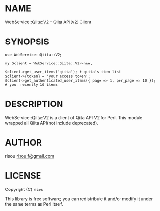 # NAME

WebService::Qiita::V2 - Qiita API(v2) Client

# SYNOPSIS

    use WebService::Qiita::V2;

    my $client = WebService::Qiita::V2->new;

    $client->get_user_items('qiita'); # qiita's item list
    $client->{token} = 'your access token';
    $client->get_authenticated_user_items({ page => 1, per_page => 10 }); # your recently 10 items

# DESCRIPTION

WebService::Qiita::V2 is a client of Qiita API V2 for Perl.
This module wrapped all Qiita API(not include deprecated).

# AUTHOR

risou <risou.f@gmail.com>

# LICENSE

Copyright (C) risou

This library is free software; you can redistribute it and/or modify
it under the same terms as Perl itself.
